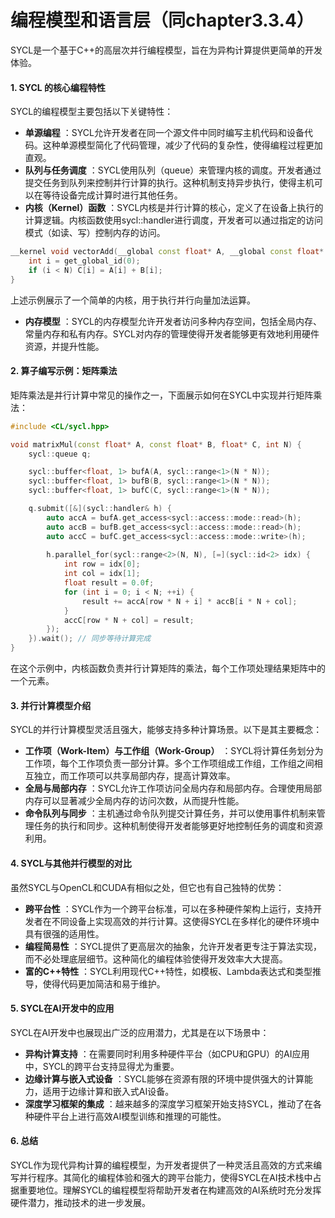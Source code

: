 # 编程模型和语言层（同chapter3.3.4）

SYCL是一个基于C++的高层次并行编程模型，旨在为异构计算提供更简单的开发体验。

#### 1. **SYCL 的核心编程特性**

SYCL的编程模型主要包括以下关键特性：

* **单源编程** ：SYCL允许开发者在同一个源文件中同时编写主机代码和设备代码。这种单源模型简化了代码管理，减少了代码的复杂性，使得编程过程更加直观。
* **队列与任务调度** ：SYCL使用队列（queue）来管理内核的调度。开发者通过提交任务到队列来控制并行计算的执行。这种机制支持异步执行，使得主机可以在等待设备完成计算时进行其他任务。
* **内核（Kernel）函数** ：SYCL内核是并行计算的核心，定义了在设备上执行的计算逻辑。内核函数使用sycl::handler进行调度，开发者可以通过指定的访问模式（如读、写）控制内存的访问。

```c++
__kernel void vectorAdd(__global const float* A, __global const float* B, __global float* C, int N) {
    int i = get_global_id(0);
    if (i < N) C[i] = A[i] + B[i];
}

```

  上述示例展示了一个简单的内核，用于执行并行向量加法运算。

* **内存模型** ：SYCL的内存模型允许开发者访问多种内存空间，包括全局内存、常量内存和私有内存。SYCL对内存的管理使得开发者能够更有效地利用硬件资源，并提升性能。

#### 2. **算子编写示例：矩阵乘法**

矩阵乘法是并行计算中常见的操作之一，下面展示如何在SYCL中实现并行矩阵乘法：

```c++
#include <CL/sycl.hpp>

void matrixMul(const float* A, const float* B, float* C, int N) {
    sycl::queue q;

    sycl::buffer<float, 1> bufA(A, sycl::range<1>(N * N));
    sycl::buffer<float, 1> bufB(B, sycl::range<1>(N * N));
    sycl::buffer<float, 1> bufC(C, sycl::range<1>(N * N));

    q.submit([&](sycl::handler& h) {
        auto accA = bufA.get_access<sycl::access::mode::read>(h);
        auto accB = bufB.get_access<sycl::access::mode::read>(h);
        auto accC = bufC.get_access<sycl::access::mode::write>(h);
      
        h.parallel_for(sycl::range<2>(N, N), [=](sycl::id<2> idx) {
            int row = idx[0];
            int col = idx[1];
            float result = 0.0f;
            for (int i = 0; i < N; ++i) {
                result += accA[row * N + i] * accB[i * N + col];
            }
            accC[row * N + col] = result;
        });
    }).wait(); // 同步等待计算完成
}

```

在这个示例中，内核函数负责并行计算矩阵的乘法，每个工作项处理结果矩阵中的一个元素。

#### 3. **并行计算模型介绍**

SYCL的并行计算模型灵活且强大，能够支持多种计算场景。以下是其主要概念：

* **工作项（Work-Item）与工作组（Work-Group）** ：SYCL将计算任务划分为工作项，每个工作项负责一部分计算。多个工作项组成工作组，工作组之间相互独立，而工作项可以共享局部内存，提高计算效率。
* **全局与局部内存** ：SYCL允许工作项访问全局内存和局部内存。合理使用局部内存可以显著减少全局内存的访问次数，从而提升性能。
* **命令队列与同步** ：主机通过命令队列提交计算任务，并可以使用事件机制来管理任务的执行和同步。这种机制使得开发者能够更好地控制任务的调度和资源利用。

#### 4. **SYCL与其他并行模型的对比**

虽然SYCL与OpenCL和CUDA有相似之处，但它也有自己独特的优势：

* **跨平台性** ：SYCL作为一个跨平台标准，可以在多种硬件架构上运行，支持开发者在不同设备上实现高效的并行计算。这使得SYCL在多样化的硬件环境中具有很强的适用性。
* **编程简易性** ：SYCL提供了更高层次的抽象，允许开发者更专注于算法实现，而不必处理底层细节。这种简化的编程体验使得开发效率大大提高。
* **富的C++特性** ：SYCL利用现代C++特性，如模板、Lambda表达式和类型推导，使得代码更加简洁和易于维护。

#### 5. **SYCL在AI开发中的应用**

SYCL在AI开发中也展现出广泛的应用潜力，尤其是在以下场景中：

* **异构计算支持** ：在需要同时利用多种硬件平台（如CPU和GPU）的AI应用中，SYCL的跨平台支持显得尤为重要。
* **边缘计算与嵌入式设备** ：SYCL能够在资源有限的环境中提供强大的计算能力，适用于边缘计算和嵌入式AI设备。
* **深度学习框架的集成** ：越来越多的深度学习框架开始支持SYCL，推动了在各种硬件平台上进行高效AI模型训练和推理的可能性。

#### 6. **总结**

SYCL作为现代异构计算的编程模型，为开发者提供了一种灵活且高效的方式来编写并行程序。其简化的编程体验和强大的跨平台能力，使得SYCL在AI技术栈中占据重要地位。理解SYCL的编程模型将帮助开发者在构建高效的AI系统时充分发挥硬件潜力，推动技术的进一步发展。
